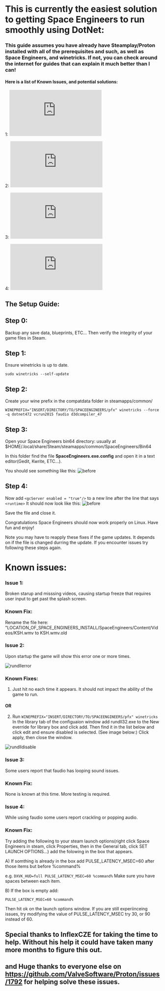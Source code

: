 # This is currently the easiest solution to getting Space Engineers to run smoothly using DotNet:
### This guide assumes you have already have Steamplay/Proton installed with all of the prerequisites and such, as well as Space Engineers, and winetricks. If not, you can check around the internet for guides that can explain it much better than I can!

#### Here is a list of Known Issues, and potential solutions:
  
  1: ![Freeze at starup](https://github.com/Linux74656/SpaceEngineersLinuxPatches/blob/master/README.md#issue-1)
  
  2: ![rundll32.exe error popup](https://github.com/Linux74656/SpaceEngineersLinuxPatches/blob/master/README.md#issue-2)
  
  3: ![Looping Sound](https://github.com/Linux74656/SpaceEngineersLinuxPatches/blob/master/README.md#issue-3)
  
  4: ![Popping/Crackling Sound](https://github.com/Linux74656/SpaceEngineersLinuxPatches/blob/master/README.md#issue-4)
  
## The Setup Guide:

## Step 0:
  Backup any save data, blueprints, ETC...
  Then verify the integrity of your game files in Steam.

## Step 1:
  Ensure winetricks is up to date.
  
  `sudo winetricks --self-update`

## Step 2:
  Create your wine prefix in the compatdata folder in steamapps/common/
  
  `WINEPREFIX="INSERT/DIRECTORY/TO/SPACEENGINEERS/pfx" winetricks --force -q dotnet472 vcrun2015 faudio d3dcompiler_47`
  
## Step 3:
  Open your Space Engineers bin64 directory: usually at $HOME/.local/share/Steam/steamapps/common/SpaceEngineers/Bin64
  
  In this folder find the file **SpaceEngineers.exe.config** and open it in a text editor(Gedit, Kwrite, ETC...). 
  
  You should see something like this:
  ![before](https://github.com/Linux74656/SpaceEngineersLinuxPatches/blob/master/Before.png)
    
## Step 4:
  Now add `<gcServer enabled = "true"/>` to a new line after the line that says `<runtime>`
  It should now look like this:
  ![before](https://github.com/Linux74656/SpaceEngineersLinuxPatches/blob/master/After.png)
  
  Save the file and close it.
  
  Congratulations Space Engineers should now work properly on Linux. Have fun and enjoy!
  
  Note you may have to reapply these fixes if the game updates. It depends on if the file is changed durring the update.
  If you encounter issues try following these steps again.
  
  # Known issues:
  
  ### Issue 1:  
  Broken starup and misssing videos, causing startup freeze that requires user input to get past the splash screen.
  
  ### Known Fix:
  Rename the file here: "LOCATION_OF_SPACE_ENGINEERS_INSTALL/SpaceEngineers/Content/Videos/KSH.wmv to KSH.wmv.old
  
  ### Issue 2:  
  Upon startup the game will show this error one or more times.
  
  ![rundllerror](https://github.com/Linux74656/SpaceEngineersLinuxPatches/blob/master/rundll32.png)
  
  ### Known Fixes:
  1) Just hit no each time it appears. It should not impact the ability of the game to run.
  
  #### OR
  
  2) Run `WINEPREFIX="INSERT/DIRECTORY/TO/SPACEENGINEERS/pfx" winetricks`
  In the library tab of the configuaion window add rundll32.exe to the New everride for library box and click add. Then find it in the list below and click edit and ensure disabled is selected. (See image below:) Click apply, then close the window.
  
  ![rundlldisable](https://github.com/Linux74656/SpaceEngineersLinuxPatches/blob/master/disablerundll32.png)
  
  ### Issue 3:  
  Some users report that faudio has looping sound issues.
  
  ### Known Fix:  
  None is known at this time. More testing is required.
  
  ### Issue 4:
  While using faudio some users report crackling or popping audio.
  
  ### Known Fix:
  Try adding the following to your steam launch options(right click Space Engineers in steam, click Properties, then in the General tab, click SET LAUNCH OPTIONS...) add the folowing in the box that appears.
  
  A) If somthing is already in the box add PULSE_LATENCY_MSEC=60 after those items but before %command% 
  
   e.g. `DXVK_HUD=full PULSE_LATENCY_MSEC=60 %command%` Make sure you have spaces between each item.
  
 B) If the box is empty add:
  
   `PULSE_LATENCY_MSEC=60 %command%`
    
   Then hit ok on the launch options window. If you are still experiinceing issues, try modifying the value of PULSE_LATENCY_MSEC try 30, or 90 instead of 60.
  
  ## Special thanks to InflexCZE for taking the time to help. Without his help it could have taken many more months to figure this out.
  ## and Huge thanks to everyone else on https://github.com/ValveSoftware/Proton/issues/1792 for helping solve these issues.
